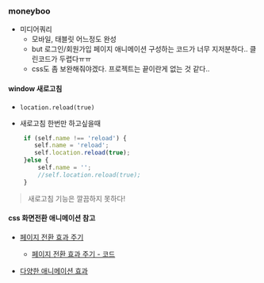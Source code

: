 ### moneyboo
- 미디어쿼리
	- 모바일, 태블릿 어느정도 완성 
	- but 로그인/회원가입 페이지 애니메이션 구성하는 코드가 너무 지저분하다.. 클린코드가 두렵다ㅠㅠ
	- css도 좀 보완해줘야겠다. 프로젝트는 끝이란게 없는 것 같다..

#### window 새로고침
- ```location.reload(true)```

- 새로고침 한번만 하고싶을때
	```js
	 if (self.name !== 'reload') {
		self.name = 'reload';
		self.location.reload(true);
	 }else {
		 self.name = '';
		 //self.location.reload(true);
	 }
	```

> 새로고침 기능은 깔끔하지 못하다!

#### css 화면전환 애니메이션 참고
- [페이지 전환 효과 주기](http://ui-lab.co.kr/page-loading-effect/)

	- [페이지 전환 효과 주기 - 코드](http://ui-lab.co.kr/ui-interaction/)
- [다양한 애니메이션 효과](https://tympanus.net/Development/PageTransitions/)
